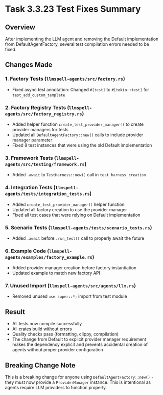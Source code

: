 # Task 3.3.23 Test Fixes Summary

## Overview
After implementing the LLM agent and removing the Default implementation from DefaultAgentFactory, several test compilation errors needed to be fixed.

## Changes Made

### 1. Factory Tests (`llmspell-agents/src/factory.rs`)
- Fixed async test annotation: Changed `#[test]` to `#[tokio::test]` for `test_add_custom_template`

### 2. Factory Registry Tests (`llmspell-agents/src/factory_registry.rs`)
- Added helper function `create_test_provider_manager()` to create provider managers for tests
- Updated all `DefaultAgentFactory::new()` calls to include provider manager parameter
- Fixed 8 test instances that were using the old Default implementation

### 3. Framework Tests (`llmspell-agents/src/testing/framework.rs`)
- Added `.await` to `TestHarness::new()` call in `test_harness_creation`

### 4. Integration Tests (`llmspell-agents/tests/integration_tests.rs`)
- Added `create_test_provider_manager()` helper function
- Updated all factory creation to use the provider manager
- Fixed all test cases that were relying on Default implementation

### 5. Scenario Tests (`llmspell-agents/tests/scenario_tests.rs`)
- Added `.await` before `.run_test()` call to properly await the future

### 6. Example Code (`llmspell-agents/examples/factory_example.rs`)
- Added provider manager creation before factory instantiation
- Updated example to match new factory API

### 7. Unused Import (`llmspell-agents/src/agents/llm.rs`)
- Removed unused `use super::*;` import from test module

## Result
- All tests now compile successfully
- All crates build without errors
- Quality checks pass (formatting, clippy, compilation)
- The change from Default to explicit provider manager requirement makes the dependency explicit and prevents accidental creation of agents without proper provider configuration

## Breaking Change Note
This is a breaking change for anyone using `DefaultAgentFactory::new()` - they must now provide a `ProviderManager` instance. This is intentional as agents require LLM providers to function properly.